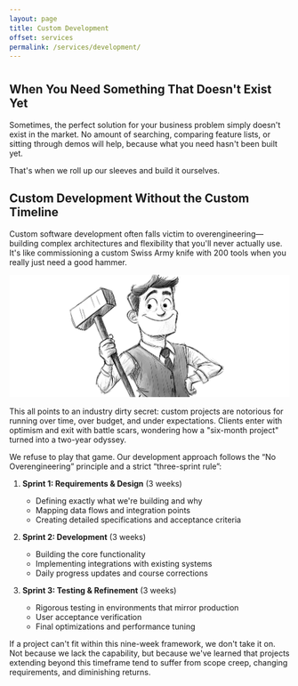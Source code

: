 ```yaml
---
layout: page
title: Custom Development
offset: services
permalink: /services/development/
---
```


# 

## When You Need Something That Doesn't Exist Yet

Sometimes, the perfect solution for your business problem simply doesn't exist in the market. No amount of searching, comparing feature lists, or sitting through demos will help, because what you need hasn't been built yet.

That's when we roll up our sleeves and build it ourselves.

## Custom Development Without the Custom Timeline

Custom software development often falls victim to overengineering—building complex architectures and flexibility that you'll never actually use. It's like commissioning a custom Swiss Army knife with 200 tools when you really just need a good hammer.

<div class="full-width">
  <img src="/assets/img/illustrations/rare-development.jpg" />
</div>

This all points to an industry dirty secret: custom projects are notorious for running over time, over budget, and under expectations. Clients enter with optimism and exit with battle scars, wondering how a "six-month project" turned into a two-year odyssey.

We refuse to play that game. Our development approach follows the “No Overengineering” principle and a strict “three-sprint rule”:

1. **Sprint 1: Requirements & Design** (3 weeks)
   - Defining exactly what we're building and why
   - Mapping data flows and integration points
   - Creating detailed specifications and acceptance criteria

2. **Sprint 2: Development** (3 weeks)
   - Building the core functionality
   - Implementing integrations with existing systems
   - Daily progress updates and course corrections

3. **Sprint 3: Testing & Refinement** (3 weeks)
   - Rigorous testing in environments that mirror production
   - User acceptance verification
   - Final optimizations and performance tuning

If a project can't fit within this nine-week framework, we don't take it on. Not because we lack the capability, but because we've learned that projects extending beyond this timeframe tend to suffer from scope creep, changing requirements, and diminishing returns.